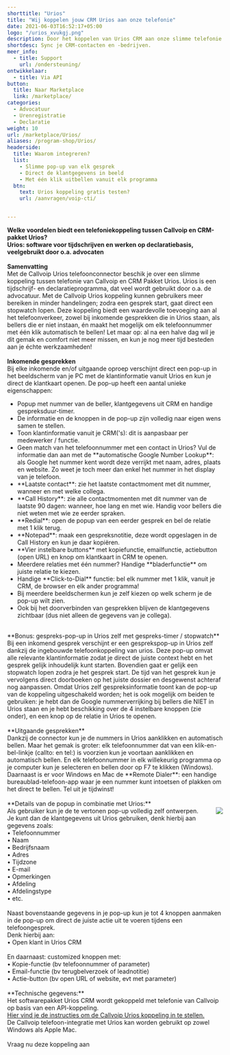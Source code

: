 ```yaml
---
shorttitle: "Urios"
title: "Wij koppelen jouw CRM Urios aan onze telefonie"
date: 2021-06-03T16:52:17+05:00
logo: "/urios_xvukgj.png"
description: Door het koppelen van Urios CRM aan onze slimme telefonie werk je een stuk efficienter.
shortdesc: Sync je CRM-contacten en -bedrijven.
meer_info:
  - title: Support
    url: /ondersteuning/
ontwikkelaar:
  - title: Via API
button:
  title: Naar Marketplace
  link: /marketplace/
categories:
  - Advocatuur
  - Urenregistratie
  - Declaratie
weight: 10
url: /marketplace/Urios/
aliases: /program-shop/Urios/
headerside:
  title: Waarom integreren?
  list:
    - Slimme pop-up van elk gesprek
    - Direct de klantgegevens in beeld
    - Met één klik uitbellen vanuit elk programma
  btn:
    text: Urios koppeling gratis testen?
    url: /aanvragen/voip-cti/


---
```


**Welke voordelen biedt een telefoniekoppeling tussen Callvoip en CRM-pakket Urios?<br>
Urios: software voor tijdschrijven en werken op declaratiebasis, veelgebruikt door o.a. advocaten**<br>
<br>
**Samenvatting**<br>
Met de Callvoip Urios telefoonconnector beschik je over een slimme koppeling tussen telefonie van Callvoip en CRM Pakket Urios. Urios is een tijdschrijf- en declaratieprogramma, dat veel wordt gebruikt door o.a. de advocatuur. Met de Callvoip Urios koppeling kunnen gebruikers meer bereiken in minder handelingen; zodra een gesprek start, gaat direct een stopwatch lopen. Deze koppeling biedt een waardevolle toevoeging aan al het telefoonverkeer, zowel bij inkomende gesprekken die in Urios staan, als bellers die er niet instaan, én maakt het mogelijk om elk telefoonnummer met één klik automatisch te bellen! Let maar op: al na een halve dag wil je dit gemak en comfort niet meer missen, en kun je nog meer tijd besteden aan je échte werkzaamheden!<br>
<br>
**Inkomende gesprekken**<br>
Bij elke inkomende en/of uitgaande oproep verschijnt direct een pop-up in het beeldscherm van je PC met de klantinformatie vanuit Urios en kun je direct de klantkaart openen. De pop-up heeft een aantal unieke eigenschappen:
<div class="usp-list">
<ul>
<li>Popup met nummer van de beller, klantgegevens uit CRM en handige gespreksduur-timer.</li>
<li>De informatie en de knoppen in de pop-up zijn volledig naar eigen wens samen te stellen.</li>
<li>Toon klantinformatie vanuit je CRM('s): dit is aanpasbaar per medewerker / functie. </li>
<li>Geen match van het telefoonnummer met een contact in Urios? Vul de informatie dan aan met de **automatische Google Number Lookup**: als Google het nummer kent wordt deze verrijkt met naam, adres, plaats en website. Zo weet je toch meer dan enkel het nummer in het display van je telefoon.</li>
<li>**Laatste contact**: zie het laatste contactmoment met dit nummer, wanneer en met welke collega.</li>
<li>**Call History**: zie alle contactmomenten met dit nummer van de laatste 90 dagen: wanneer, hoe lang en met wie. Handig voor bellers die niet weten met wie ze eerder spraken.</li>
<li>**Redial**: open de popup van een eerder gesprek en bel de relatie met 1 klik terug.</li>
<li>**Notepad**: maak een gespreksnotitie, deze wordt opgeslagen in de Call History en kun je daar kopiëren.</li>
<li>**Vier instelbare buttons** met kopiefunctie, emailfunctie, actiebutton (open URL) en knop om klantkaart in CRM te openen.</li>
<li>Meerdere relaties met één nummer? Handige **bladerfunctie** om juiste relatie te kiezen. </li>
<li>Handige **Click-to-Dial** functie: bel elk nummer met 1 klik, vanuit je CRM, de browser en elk ander programma!</li>
<li>Bij meerdere beeldschermen kun je zelf kiezen op welk scherm je de pop-up wilt zien.</li>
<li>Ook bij het doorverbinden van gesprekken blijven de klantgegevens zichtbaar (dus niet alleen de gegevens van je collega).</li>
</ul>
</div>
<br>
**Bonus: gespreks-pop-up in Urios zelf met gespreks-timer / stopwatch**<br>
Bij een inkomend gesprek verschijnt er een gesprekspop-up in Urios zelf dankzij de ingebouwde telefoonkoppeling van urios. Deze pop-up omvat alle relevante klantinformatie zodat je direct de juiste context hebt en het gesprek gelijk inhoudelijk kunt starten. Bovendien gaat er gelijk een stopwatch lopen zodra je het gesprek start. De tijd van het gesprek kun je vervolgens direct doorboeken op het juiste dossier en desgewenst achteraf nog aanpassen. Omdat Urios zelf gespreksinformatie toont kan de pop-up van de koppeling uitgeschakeld worden; het is ook mogelijk om beiden te gebruiken: je hebt dan de Google nummerverrijking bij bellers die NIET in Urios staan en je hebt beschikking over de 4 instelbare knoppen (zie onder), en een knop op de relatie in Urios te openen. <br>
<br>
**Uitgaande gesprekken**<br>
Dankzij de connector kun je de nummers in Urios aanklikken en automatisch bellen. Maar het gemak is groter: elk telefoonnummer dat van een klik-en-bel-linkje (callto: en tel:) is voorzien kun je voortaan aanklikken en automatisch bellen. En elk telefoonnummer in elk willekeurig programma op je computer kun je selecteren en bellen door op F7 te klikken (Windows). <br>
Daarnaast is er voor Windows en Mac de **Remote Dialer**: een handige bureaublad-telefoon-app waar je een nummer kunt intoetsen of plakken om het direct te bellen. Tel uit je tijdwinst! <br>
<br>
**Details van de popup in combinatie met Urios:**<br>
<img src="https://res.cloudinary.com/callvoip/image/upload/popup_crm_jmr7fc.png" style="float:right">
Als gebruiker kun je de te vertonen pop-up volledig zelf ontwerpen. <br>
Je kunt dan de klantgegevens uit Urios gebruiken, denk hierbij aan gegevens zoals: <br>
&bull; Telefoonnummer <br>
&bull; Naam<br>
&bull; Bedrijfsnaam<br>
&bull; Adres<br>
&bull; Tijdzone<br>
&bull; E-mail<br>
&bull; Opmerkingen<br>
&bull; Afdeling<br>
&bull; Afdelingstype<br>
&bull; etc.<br>
<br>
Naast bovenstaande gegevens in je pop-up kun je tot 4 knoppen aanmaken in de pop-up om direct de juiste actie uit te voeren tijdens een telefoongesprek. <br>
Denk hierbij aan:<br>
• Open klant in Urios CRM<br>
<br>
En daarnaast: customized knoppen met: <br>
• Kopie-functie (bv telefoonnummer of parameter)<br>
• Email-functie (bv terugbelverzoek of leadnotitie)<br>
• Actie-button (bv open URL of website, evt met parameter) <br>
<br>
**Technische gegevens:**<br>
Het softwarepakket Urios CRM wordt gekoppeld met telefonie van Callvoip op basis van een API-koppeling.<br>
<a href="https://www.urios.nl/helpdesk/dossiers-relaties/#VoIP-bellen-vanuit-Urios" target="_blank">Hier vind je de instructies om de Callvoip Urios koppeling in te stellen. </a><br>
De Callvoip telefoon-integratie met Urios kan worden gebruikt op zowel Windows als Apple Mac.<br> 
<br><a onclick="dialog.show();" class="button">Vraag nu deze koppeling aan</a>
